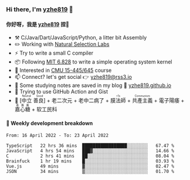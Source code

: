 ### Hi there, I'm [yzhe819](https://github.com/yzhe819) 👋

#### 你好呀，我是 [yzhe819](https://github.com/yzhe819) 捏👋

- :hammer_and_pick: C/Java/Dart/JavaScript/Python, a litter bit Assembly
- :pencil2: Working with [Natural Selection Labs](https://github.com/NaturalSelectionLabs)
- ⚡ Try to write a small C compiler
- 📦 Following [MIT 6.828](https://pdos.csail.mit.edu/6.828/2018/overview.html) to write a simple operating system kernel
- 🧪 Interested in [CMU 15-445/645](https://15445.courses.cs.cmu.edu/fall2020/) course
- 📫 Connect? let's get social 👉 yzhe819@rss3.io
- :scroll: Some studying notes are saved in my blog :space_invader: [yzhe819.github.io](https://yzhe819.github.io/)
- 🌟 Trying to use GitHub Action and Gist
- 🔑 <ruby>[中立 善良]<rp>（</rp><rt>Neutral Good</rt><rp>）</rp></ruby> + 老二次元 + 老中二病了 + <ruby>膜法師<rp>（</rp><rt>+1s</rt><rp>）</rp></ruby> +  <ruby>共產主義<rp>（</rp><rt>Communism</rt><rp>）</rp></ruby> + 電子陽痿 + <ruby>嘉心糖<rp>（</rp><rt>嘉晚飯</rt><rp>）</rp></ruby> + 软工民科



#### 📝 Weekly development breakdown

<!--START_SECTION:waka-->

```text
From: 16 April 2022 - To: 23 April 2022

TypeScript   22 hrs 36 mins  █████████████████░░░░░░░░   67.47 %
JavaScript   4 hrs 54 mins   ███▓░░░░░░░░░░░░░░░░░░░░░   14.66 %
C            2 hrs 41 mins   ██░░░░░░░░░░░░░░░░░░░░░░░   08.04 %
Brainfuck    1 hr 19 mins    █░░░░░░░░░░░░░░░░░░░░░░░░   03.93 %
Vue.js       49 mins         ▓░░░░░░░░░░░░░░░░░░░░░░░░   02.47 %
JSON         34 mins         ▒░░░░░░░░░░░░░░░░░░░░░░░░   01.70 %
```

<!--END_SECTION:waka-->



